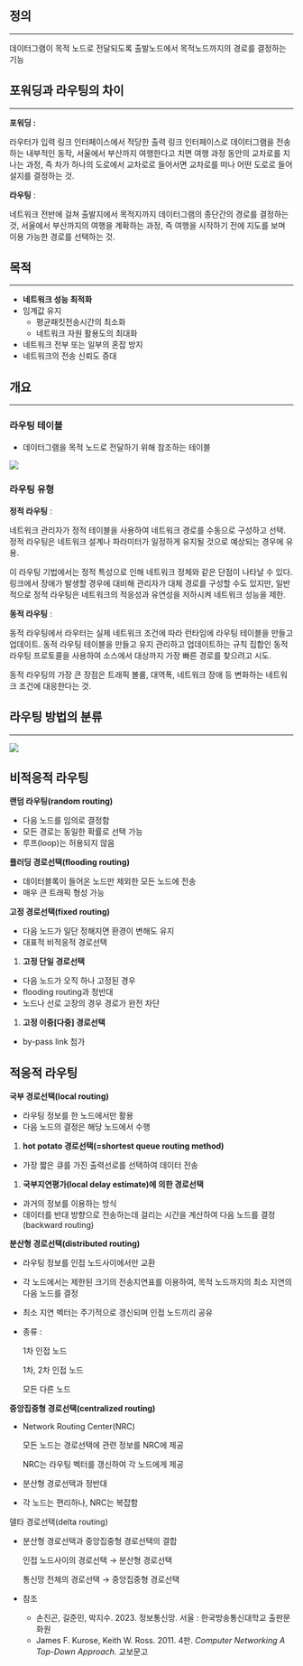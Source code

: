 ## 정의

---

데이터그램이 목적 노드로 전달되도록 출발노드에서 목적노드까지의 경로를 결정하는 기능

## 포워딩과 라우팅의 차이

---

**포워딩 :** 

라우터가 입력 링크 인터페이스에서 적당한 출력 링크 인터페이스로 데이터그램을 전송하는 내부적인 동작, 서울에서 부산까지 여행한다고 치면 여행 과정 동안의 교차로를 지나는 과정, 즉 차가 하나의 도로에서 교차로로 들어서면 교차로를 떠나 어떤 도로로 들어설지를 결정하는 것.

**라우팅** : 

네트워크 전반에 걸쳐 출발지에서 목적지까지 데이터그램의 종단간의 경로를 결정하는 것, 서울에서 부산까지의 여행을 계확하는 과정, 즉 여행을 시작하기 전에 지도를 보며 이용 가능한 경로를 선택하는 것.

## 목적

---

- **네트워크 성능 최적화**
- 임계값 유지
    - 평균패킷전송시간의 최소화
    - 네트워크 자원 활용도의 최대화
- 네트워크 전부 또는 일부의 혼잡 방지
- 네트워크의 전송 신뢰도 증대

## 개요

---

### 라우팅 테이블

- 데이터그램을 목적 노드로 전달하기 위해 참조하는 테이블

![](https://velog.velcdn.com/images/leequiett/post/00120757-ccc0-45c0-8854-fd163abff1c0/image.png)

### 라우팅 유형

**정적 라우팅** : 

네트워크 관리자가 정적 테이블을 사용하여 네트워크 경로를 수동으로 구성하고 선택. 정적 라우팅은 네트워크 설계나 파라미터가 일정하게 유지될 것으로 예상되는 경우에 유용.

이 라우팅 기법에서는 정적 특성으로 인해 네트워크 정체와 같은 단점이 나타날 수 있다. 링크에서 장애가 발생할 경우에 대비해 관리자가 대체 경로를 구성할 수도 있지만, 일반적으로 정적 라우팅은 네트워크의 적응성과 유연성을 저하시켜 네트워크 성능을 제한.

**동적 라우팅** : 

동적 라우팅에서 라우터는 실제 네트워크 조건에 따라 런타임에 라우팅 테이블을 만들고 업데이트. 동적 라우팅 테이블을 만들고 유지 관리하고 업데이트하는 규칙 집합인 동적 라우팅 프로토콜을 사용하여 소스에서 대상까지 가장 빠른 경로를 찾으려고 시도.

동적 라우팅의 가장 큰 장점은 트래픽 볼륨, 대역폭, 네트워크 장애 등 변화하는 네트워크 조건에 대응한다는 것.

## 라우팅 방법의 분류

---

![](https://velog.velcdn.com/images/leequiett/post/184f277d-3dfb-48d9-acae-bbdba90142dc/image.png)

## 비적응적 라우팅

**랜덤 라우팅(random routing)**

- 다음 노드를 임의로 결정함
- 모든 경로는 동일한 확률로 선택 가능
- 루프(loop)는 허용되지 않음

**플러딩 경로선택(flooding routing)**

- 데이터블록이 들어온 노드만 제외한 모든 노드에 전송
- 매우 큰 트래픽 형성 가능

**고정 경로선택(fixed routing)**

- 다음 노드가 일단 정해지면 환경이 변해도 유지
- 대표적 비적응적 경로선택

1. **고정 단일 경로선택**
- 다음 노드가 오직 하나 고정된 경우
- flooding routing과 정반대
- 노드나 선로 고장의 경우 경로가 완전 차단
1. **고정 이중[다중] 경로선택**
- by-pass link 첨가

## 적응적 라우팅

**국부 경로선택(local routing)**

- 라우팅 정보를 한 노드에서만 활용
- 다음 노드의 결정은 해당 노드에서 수행

1. **hot potato 경로선택(=shortest queue routing method)**
- 가장 짧은 큐를 가진 출력선로를 선택하여 데이터 전송
1. **국부지연평가(local delay estimate)에 의한 경로선택**
- 과거의 정보를 이용하는 방식
- 데이터를 반대 방향으로 전송하는데 걸리는 시간을 계산하여 다음 노드를 결정(backward routing)

**분산형 경로선택(distributed routing)**

- 라우팅 정보를 인접 노드사이에서만 교환
- 각 노드에서는 제한된 크기의 전송지연표를 이용하여, 목적 노드까지의 최소 지연의 다음 노드를 결정
- 최소 지연 벡터는 주기적으로 갱신되며 인접 노드끼리 공유
- 종류 :
    
    1차 인접 노드
    
    1차, 2차 인접 노드
    
    모든 다른 노드
    

**중앙집중형 경로선택(centralized routing)**

- Network Routing Center(NRC)
    
    모든 노드는 경로선택에 관련 정보를 NRC에 제공
    
    NRC는 라우팅 벡터를 갱신하여 각 노드에게 제공
    
- 분산형 경로선택과 정반대
- 각 노드는 편리하나, NRC는 복잡함

델타 경로선택(delta routing)

- 분산형 경로선택과 중앙집중형 경로선택의 결합
    
    인접 노드사이의 경로선택 → 분산형 경로선택
    
    통신망 전체의 경로선택 → 중앙집중형 경로선택
    <br>
    
- 참조
    - 손진곤, 길준민, 박지수. 2023. 정보통신망. 서울 : 한국방송통신대학교 출판문화원
    - James F. Kurose, Keith W. Ross. 2011. 4판. *Computer Networking A Top-Down Approach.* 교보문고